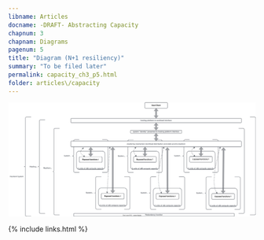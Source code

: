 ```yaml
---
libname: Articles
docname: -DRAFT- Abstracting Capacity
chapnum: 3
chapnam: Diagrams
pagenum: 5
title: "Diagram (N+1 resiliency)"
summary: "To be filed later"
permalink: capacity_ch3_p5.html
folder: articles\/capacity
---
```


![image](./capacity-resiliency-allactive.drawio.svg)

{% include links.html %}